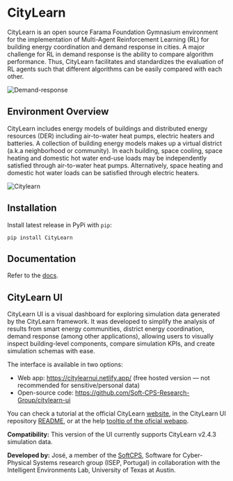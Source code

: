 # CityLearn
CityLearn is an open source Farama Foundation Gymnasium environment for the implementation of Multi-Agent Reinforcement Learning (RL) for building energy coordination and demand response in cities. A major challenge for RL in demand response is the ability to compare algorithm performance. Thus, CityLearn facilitates and standardizes the evaluation of RL agents such that different algorithms can be easily compared with each other.

![Demand-response](https://github.com/intelligent-environments-lab/CityLearn/blob/master/assets/images/dr.jpg)

## Environment Overview

CityLearn includes energy models of buildings and distributed energy resources (DER) including air-to-water heat pumps, electric heaters and batteries. A collection of building energy models makes up a virtual district (a.k.a neighborhood or community). In each building, space cooling, space heating and domestic hot water end-use loads may be independently satisfied through air-to-water heat pumps. Alternatively, space heating and domestic hot water loads can be satisfied through electric heaters.

![Citylearn](https://github.com/intelligent-environments-lab/CityLearn/blob/master/assets/images/environment.jpg)

## Installation
Install latest release in PyPi with `pip`:
```console
pip install CityLearn
```

## Documentation
Refer to the [docs](https://intelligent-environments-lab.github.io/CityLearn/).

## CityLearn UI

CityLearn UI is a visual dashboard for exploring simulation data generated by the CityLearn framework. It was developed to simplify the analysis of results from smart energy communities, district energy coordination, demand response (among other applications), allowing users to visually inspect building-level components, compare simulation KPIs, and create simulation schemas with ease.

The interface is available in two options:

* Web app: https://citylearnui.netlify.app/ (free hosted version — not recommended for sensitive/personal data)
* Open-source code: https://github.com/Soft-CPS-Research-Group/citylearn-ui

You can check a tutorial at the official CityLearn [website](https://intelligent-environments-lab.github.io/CityLearn/ui.html), in the CityLearn UI repository [README](https://github.com/Soft-CPS-Research-Group/citylearn-ui), or at the help [tooltip of the oficial webapp](https://citylearn-ui.netlify.app/admin/help).

**Compatibility:** This version of the UI currently supports CityLearn v2.4.3 simulation data.

**Developed by:** José, a member of the [SoftCPS](https://www2.isep.ipp.pt/softcps/), Software for Cyber-Physical Systems research group (ISEP, Portugal) in collaboration with the Intelligent Environments Lab, University of Texas at Austin.
